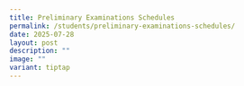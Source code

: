 ```yaml
---
title: Preliminary Examinations Schedules
permalink: /students/preliminary-examinations-schedules/
date: 2025-07-28
layout: post
description: ""
image: ""
variant: tiptap
---
```

